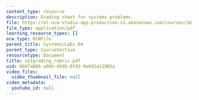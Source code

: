 ```yaml
---
content_type: resource
description: Grading sheet for systems problems.
file: https://ol-ocw-studio-app-production.s3.amazonaws.com/courses/16-01-unified-engineering-i-ii-iii-iv-fall-2005-spring-2006/0b67a806a06b45db0f439a692a11985a_sp1grading_rubric.pdf
file_type: application/pdf
learning_resource_types: []
ocw_type: OCWFile
parent_title: Systems/Labs 04
parent_type: CourseSection
resourcetype: Document
title: sp1grading_rubric.pdf
uid: 0b67a806-a06b-45db-0f43-9a692a11985a
video_files:
  video_thumbnail_file: null
video_metadata:
  youtube_id: null
---
```


